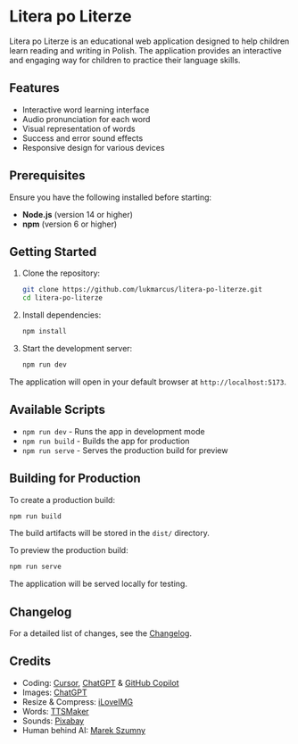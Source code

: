 # Litera po Literze

Litera po Literze is an educational web application designed to help children learn reading and writing in Polish. The application provides an interactive and engaging way for children to practice their language skills.

## Features

- Interactive word learning interface
- Audio pronunciation for each word
- Visual representation of words
- Success and error sound effects
- Responsive design for various devices

## Prerequisites

Ensure you have the following installed before starting:

- **Node.js** (version 14 or higher)
- **npm** (version 6 or higher)

## Getting Started

1. Clone the repository:

   ```bash
   git clone https://github.com/lukmarcus/litera-po-literze.git
   cd litera-po-literze
   ```

2. Install dependencies:

   ```bash
   npm install
   ```

3. Start the development server:
   ```bash
   npm run dev
   ```

The application will open in your default browser at `http://localhost:5173`.

## Available Scripts

- `npm run dev` - Runs the app in development mode
- `npm run build` - Builds the app for production
- `npm run serve` - Serves the production build for preview

## Building for Production

To create a production build:

```bash
npm run build
```

The build artifacts will be stored in the `dist/` directory.

To preview the production build:

```bash
npm run serve
```

The application will be served locally for testing.

## Changelog

For a detailed list of changes, see the [Changelog](./CHANGELOG.md).

## Credits

- Coding: [Cursor](https://www.cursor.com/), [ChatGPT](https://chatgpt.com/) & [GitHub Copilot
  ](https://github.com/features/copilot)
- Images: [ChatGPT](https://chatgpt.com/)
- Resize & Compress: [iLoveIMG](https://www.iloveimg.com/)
- Words: [TTSMaker](https://ttsmaker.com/)
- Sounds: [Pixabay](https://pixabay.com/)
- Human behind AI: [Marek Szumny](https://github.com/lukmarcus)
